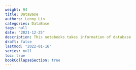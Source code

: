 ```yaml
---
weight: 94
title: DataBase
authors: Lenny Lin
categories: DataBase
tags: null
date: "2021-12-25"
description: This notebooks takes information of database
draft: false
lastmod: "2022-01-16"
series: null
toc: true
bookCollapseSection: true
---
```




